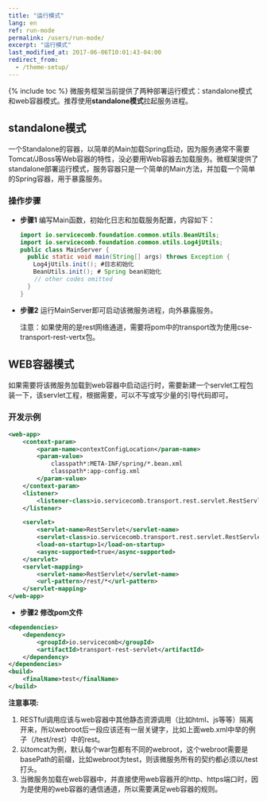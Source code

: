 ```yaml
---
title: "运行模式"
lang: en
ref: run-mode
permalink: /users/run-mode/
excerpt: "运行模式"
last_modified_at: 2017-06-06T10:01:43-04:00
redirect_from:
  - /theme-setup/
---
```


{% include toc %}
微服务框架当前提供了两种部署运行模式：standalone模式和web容器模式。推荐使用**standalone模式**拉起服务进程。
## standalone模式
一个Standalone的容器，以简单的Main加载Spring启动，因为服务通常不需要Tomcat/JBoss等Web容器的特性，没必要用Web容器去加载服务。微框架提供了standalone部署运行模式，服务容器只是一个简单的Main方法，并加载一个简单的Spring容器，用于暴露服务。

### 操作步骤

* **步骤1** 编写Main函数，初始化日志和加载服务配置，内容如下：

   ```java
   import io.servicecomb.foundation.common.utils.BeanUtils;
   import io.servicecomb.foundation.common.utils.Log4jUtils;
   public class MainServer {
     public static void main(String[] args) throws Exception {
     　Log4jUtils.init(); #日志初始化
     　BeanUtils.init(); # Spring bean初始化
       // other codes omitted
     }
   }
   ```

* **步骤2** 运行MainServer即可启动该微服务进程，向外暴露服务。

   注意：如果使用的是rest网络通道，需要将pom中的transport改为使用cse-transport-rest-vertx包。

## WEB容器模式
如果需要将该微服务加载到web容器中启动运行时，需要新建一个servlet工程包装一下，该servlet工程，根据需要，可以不写或写少量的引导代码即可。

### 开发示例

```xml
<web-app>
    <context-param>
        <param-name>contextConfigLocation</param-name>
        <param-value>
            classpath*:META-INF/spring/*.bean.xml
            classpath*:app-config.xml
        </param-value>
    </context-param>
    <listener>
        <listener-class>io.servicecomb.transport.rest.servlet.RestServletContextListener</listener-class>
    </listener>

    <servlet>
        <servlet-name>RestServlet</servlet-name>
        <servlet-class>io.servicecomb.transport.rest.servlet.RestServlet</servlet-class>
        <load-on-startup>1</load-on-startup>
        <async-supported>true</async-supported>
    </servlet>
    <servlet-mapping>
        <servlet-name>RestServlet</servlet-name>
        <url-pattern>/rest/*</url-pattern>
    </servlet-mapping>
</web-app>
```

* **步骤2 修改pom文件**

```xml
<dependencies>
    <dependency>
        <groupId>io.servicecomb</groupId>
        <artifactId>transport-rest-servlet</artifactId>
    </dependency>
</dependencies>
<build>
    <finalName>test</finalName>
</build>
```

**注意事项:**
1. RESTful调用应该与web容器中其他静态资源调用（比如html、js等等）隔离开来，所以webroot后一段应该还有一层关键字，比如上面web.xml中举的例子（/test/rest）中的rest。
2. 以tomcat为例，默认每个war包都有不同的webroot，这个webroot需要是basePath的前缀，比如webroot为test，则该微服务所有的契约都必须以/test打头。
3. 当微服务加载在web容器中，并直接使用web容器开的http、https端口时，因为是使用的web容器的通信通道，所以需要满足web容器的规则。
